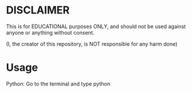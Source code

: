 # DISCLAIMER
This is for EDUCATIONAL purposes ONLY, and should not be used against anyone or anything without consent.


(I, the creator of this repository, is NOT responsible for any harm done)

# Usage
Python:
Go to the terminal and type python <file name> <target ip> <target port> <thread count>
